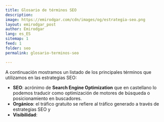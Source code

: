 ```yaml
---
title: Glosario de términos SEO
description: 
image: https://emirodgar.com/cdn/images/og/estrategia-seo.png
layout: emirodgar_post
author: Emirodgar
lang: es_ES
sitemap: 1
feed: 1
folder: seo
permalink: glosario-terminos-seo

--- 
```


A continuación mostramos un listado de los principales términos que utilizamos en las estrategias SEO:

- **SEO**:  acrónimo de **Search Engine Optimization** que en castellano lo podemos traducir como optimización de motores de búsqueda o posicionamiento en buscadores.
- **Orgánico**: el tráfico gratuito se refiere al tráfico generado a través de estrategias SEO y 
- **Visibilidad**:
<!--stackedit_data:
eyJoaXN0b3J5IjpbMjkwMjYxNjE3XX0=
-->